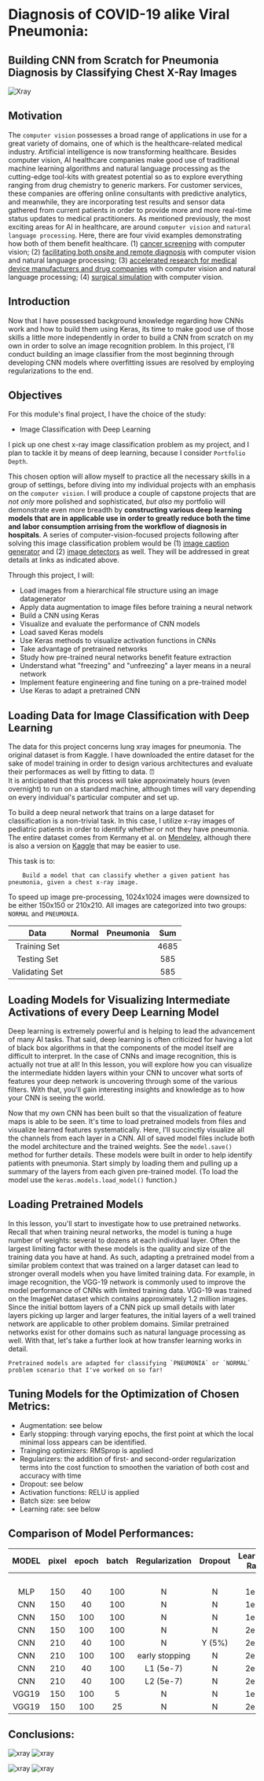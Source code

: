 # Diagnosis of COVID-19 alike Viral Pneumonia: 
## Building CNN from Scratch for Pneumonia Diagnosis by Classifying Chest X-Ray Images

![Xray](https://github.com/renjmindy/COVID19-XRayPneumoniaClassifier/blob/master/images/Sample-X-ray-images-of-normal-viral-bacterial-and-COVID-19-caused-pneumonia-patients.png)

<!---
![simpsonXray](https://github.com/renjmindy/COVID19-XRayPneumoniaClassifier/blob/master/images/maxresdefault1.jpg)
![simpsonXray](https://github.com/renjmindy/COVID19-XRayPneumoniaClassifier/blob/master/images/maxresdefault2.jpg)
--->

## Motivation

The `computer vision` possesses a broad range of applications in use for a great variety of domains, one of which is the healthcare-related medical industry. Artificial intelligence is now transforming healthcare. Besides computer vision, AI healthcare companies make good use of traditional machine learning algorithms and natural language processing as the cutting-edge tool-kits with greatest potential so as to explore everything ranging from drug chemistry to generic markers. For customer services, these companies are offering online consultants with predictive analytics, and meanwhile, they are incorporating test results and sensor data gathered from current patients in order to provide more and more real-time status updates to medical practitioners. As mentioned previously, the most exciting areas for AI in healthcare, are around `computer vision` and `natural language processing`. Here, there are four vivid examples demonstrating how both of them benefit healthcare. (1) [cancer screening](https://www.youtube.com/watch?v=XLb0xUe80uo&feature=emb_title) with computer vision; (2) [facilitating both onsite and remote diagnosis](https://www.babylonhealth.com/us) with computer vision and natural language processing; (3) [accelerated research for medical device manufacturers and drug companies](https://www.benevolent.com/) with computer vision and natural language processing; (4) [surgical simulation](https://www.touchsurgery.com/) with computer vision.

## Introduction

Now that I have possessed background knowledge regarding how CNNs work and how to build them using Keras, its time to make good use of those skills a little more independently in order to build a CNN from scratch on my own in order to solve an image recognition problem. In this project, I'll conduct building an image classifier from the most beginning through developing CNN models where overfitting issues are resolved by employing regularizations to the end.  

## Objectives

For this module's final project, I have the choice of the study:

- Image Classification with Deep Learning

I pick up one chest x-ray image classification problem as my project, and I plan to tackle it by means of deep learning, because I consider `Portfolio Depth`.

This chosen option will allow myself to practice all the necessary skills in a group of settings, before diving into my individual projects with an emphasis on the `computer vision`. I will produce a couple of capstone projects that are *not only* more polished and sophisticated, *but also* my portfolio will demonstrate even more breadth by **constructing various deep learning models that are in applicable use in order to greatly reduce both the time and labor consumption arrising from the workflow of diagnosis in hospitals**. A series of computer-vision-focused projects following after solving this image classification problem would be (1) [image caption generator](https://github.com/renjmindy/AutomaticImageCaptionGenerator) and (2) [image detectors](https://github.com/renjmindy/ImageDetectors) as well. They will be addressed in great details at links as indicated above.

Through this project, I will: 

- Load images from a hierarchical file structure using an image datagenerator 
- Apply data augmentation to image files before training a neural network 
- Build a CNN using Keras 
- Visualize and evaluate the performance of CNN models 
- Load saved Keras models 
- Use Keras methods to visualize activation functions in CNNs 
- Take advantage of pretrained networks
- Study how pre-trained neural networks benefit feature extraction 
- Understand what "freezing" and "unfreezing" a layer means in a neural network 
- Implement feature engineering and fine tuning on a pre-trained model 
- Use Keras to adapt a pretrained CNN 

## Loading Data for Image Classification with Deep Learning

The data for this project concerns lung xray images for pneumonia. The original dataset is from Kaggle. I have downloaded the entire dataset for the sake of model training in order to design various architectures and evaluate their performaces as well by fitting to data. 
⏰  
It is anticipated that this process will take approximately hours (even overnight) to run on a standard machine, although times will vary depending on every individual's particular computer and set up. 

To build a deep neural network that trains on a large dataset for classification is a non-trivial task. In this case, I utilize x-ray images of pediatric patients in order to identify whether or not they have pneumonia. The entire dataset comes from Kermany et al. on [Mendeley](https://data.mendeley.com/datasets/rscbjbr9sj/3), although there is also a version on [Kaggle](https://www.kaggle.com/paultimothymooney/chest-xray-pneumonia) that may be easier to use.

This task is to:

        Build a model that can classify whether a given patient has pneumonia, given a chest x-ray image.

To speed up image pre-processing, 1024x1024 images were downsized to be either 150x150 or 210x210. All images are categorized into two groups: `NORMAL` and `PNEUMONIA`.     

| Data                  | Normal    | Pneumonia    | Sum      |
| :------------------:  | :------:  | :------:     | :------: | 
| Training Set          |           |              |   4685   |               
| Testing Set           |           |              |    585   |                          
| Validating Set        |           |              |    585   |  

## Loading Models for Visualizing Intermediate Activations of every Deep Learning Model

Deep learning is extremely powerful and is helping to lead the advancement of many AI tasks. That said, deep learning is often criticized for having a lot of black box algorithms in that the components of the model itself are difficult to interpret. In the case of CNNs and image recognition, this is actually not true at all! In this lesson, you will explore how you can visualize the intermediate hidden layers within your CNN to uncover what sorts of features your deep network is uncovering through some of the various filters. With that, you'll gain interesting insights and knowledge as to how your CNN is seeing the world. 

Now that my own CNN has been built so that the visualization of feature maps is able to be seen. It's time to load pretrained models from files and visualize learned features systematically. Here, I'll succinctly visualize all the channels from each layer in a CNN. All of saved model files include both the model architecture and the trained weights. See the `model.save()` method for further details. These models were built in order to help identify patients with pneumonia. Start simply by loading them and pulling up a summary of the layers from each given pre-trained model. (To load the model use the `keras.models.load_model()` function.) 

## Loading Pretrained Models

In this lesson, you'll start to investigate how to use pretrained networks. Recall that when training neural networks, the model is tuning a huge number of weights: several to dozens at each individual layer. Often the largest limiting factor with these models is the quality and size of the training data you have at hand. As such, adapting a pretrained model from a similar problem context that was trained on a larger dataset can lead to stronger overall models when you have limited training data. For example, in image recognition, the VGG-19 network is commonly used to improve the model performance of CNNs with limited training data. VGG-19 was trained on the ImageNet dataset which contains approximately 1.2 million images. Since the initial bottom layers of a CNN pick up small details with later layers picking up larger and larger features, the initial layers of a well trained network are applicable to other problem domains. Similar pretrained networks exist for other domains such as natural language processing as well. With that, let's take a further look at how transfer learning works in detail.

    Pretrained models are adapted for classifying `PNEUMONIA` or `NORMAL` problem scenario that I've worked on so far!
    
## Tuning Models for the Optimization of Chosen Metrics:

- Augmentation: see below
- Early stopping: through varying epochs, the first point at which the local minimal loss appears can be identified.  
- Trainging optimizers: RMSprop is applied
- Regularizers: the addition of first- and second-order regularization terms into the cost function to smoothen the variation of both cost and accuracy with time
- Dropout: see below
- Activation functions: RELU is applied
- Batch size: see below
- Learning rate: see below

## Comparison of Model Performances:

| MODEL  | pixel    | epoch    | batch    | Regularization | Dropout    | Learning Rate      | Augmentation  | Loss       | Loss      | Accuracy    | Accuracy    |
| :---:  | :------: | :------: | :------: | :----------:   | :-------:  | :---------------:  | :-----------: | :--------: | :-------: | :---------: | :---------: |
|        |          |          |          |                |            |                    |               | Training   | Testing   | Training    | Testing     |
|   MLP  | 150      | 40       | 100      |  N             | N          |  1e-4              |  N            |  0.2137    |  0.1858   |  0.9311     |  0.9470     |
|   CNN  | 150      | 40       | 100      |  N             | N          |  1e-4              |  N            |  0.0283    |  0.1335   |  0.9917     |  0.9641     |
|   CNN  | 150      | 100      | 100      |  N             | N          |  1e-4              |  Y (20% data) |  0.2311    |  0.7139   |  0.8750     |  0.7500     |
|   CNN  | 150      | 100      | 100      |  N             | N          |  2e-5              |  Y (20% data) |  0.2967    |  0.7139   |  0.8840     |  0.7500     |
|   CNN  | 210      | 40       | 100      |  N             | Y (5%)     |  2e-5              |  N            |  0.1282    |  0.1137   |  0.9558     |  0.9641     |
|   CNN  | 210      | 100      | 100      |  early stopping| N          |  2e-5              |  N            |**0.0706**  |**0.0801** |**0.9755**   |**0.9744**   |
|   CNN  | 210      | 40       | 100      |  L1 (5e-7)     | N          |  2e-5              |  N            |  0.1227    |  0.0879   |  0.9580     |  0.9726     |
|   CNN  | 210      | 40       | 100      |  L2 (5e-7)     | N          |  2e-5              |  N            |**0.0925**  |**0.0780** |**0.9661**   |**0.9726**   |
| VGG19  | 150      | 100      | 5        |  N             | N          |  1e-4              |  N            |  0.0057    |  0.6018   |  0.9991     |  0.9429     |
| VGG19  | 150      | 100      | 25       |  N             | N          |  2e-5              |  Y (20% data) |  0.0479    |  0.2306   |  0.9940     |  0.9200     | 

## Conclusions:

![xray](https://github.com/renjmindy/COVID19-XRayPneumoniaClassifier/blob/master/images/Xray_1.png)
![xray](https://github.com/renjmindy/COVID19-XRayPneumoniaClassifier/blob/master/images/Xray_2.png)

![xray](https://github.com/renjmindy/COVID19-XRayPneumoniaClassifier/blob/master/images/Xray_3.png)
![xray](https://github.com/renjmindy/COVID19-XRayPneumoniaClassifier/blob/master/images/Xray_4.png)
